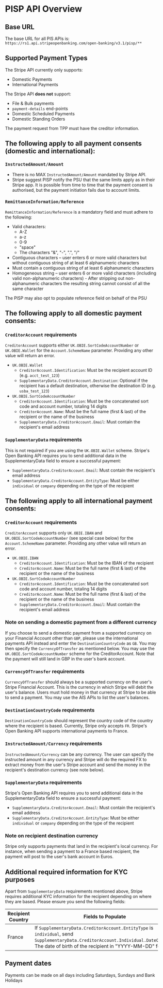 # PISP API Overview

## Base URL
The base URL for all PIS APIs is: `https://rs1.api.stripeopenbanking.com/open-banking/v3.1/pisp/**`

## Supported Payment Types
The Stripe API currently only supports:
- Domestic Payments
- International Payments

The Stripe API __does not__ support:

- File & Bulk payments
- `payment-details` end-points
- Domestic Scheduled Payments
- Domestic Standing Orders

The payment request from TPP must have the creditor information.

## The following apply to all payment consents (domestic and international):

### `InstructedAmount/Amount`

- There is no MAX `InstructedAmount/Amount` mandated by Stripe API.
- Stripe suggest PISP notify the PSU that the same limits apply as in their Stripe app. It is possible from time to time that the payment consent is authorised, but the payment initiation fails due to account limits.

### `RemittanceInformation/Reference`
`RemittanceInformation/Reference` is a mandatory field and must adhere to the following:
- Valid characters:
  - A-Z
  - a-z
  - 0-9
  - "space"
  - The characters "&", "-", ".", "/"
- Contiguous characters – user enters 6 or more valid characters but without contiguous string of at least 6 alphanumeric characters
- Must contain a contiguous string of at least 6 alphanumeric characters
- Homogeneous string – user enters 6 or more valid characters (including valid non-alphanumeric characters) - After stripping out non-alphanumeric characters the resulting string cannot consist of all the same character

The PISP may also opt to populate reference field on behalf of the PSU

## The following apply to all domestic payment consents:

### `CreditorAccount` requirements

`CreditorAccount` supports either `UK.OBIE.SortCodeAccountNumber` or `UK.OBIE.Wallet`  for the `Account.SchemeName` parameter. Providing any other value will return an error.

-  `UK.OBIE.Wallet`
   -  `CreditorAccount.Identification`: Must be the recipient account ID (e.g. `acct_test_123`)
   -  `SupplementaryData.CreditorAccount.Destination`: Optional if the recipient has a default destination, otherwise the destination ID (e.g. `usba_test_123`)
-  `UK.OBIE.SortCodeAccountNumber`
   -  `CreditorAccount.Identification`: Must be the concatenated sort code and account number, totaling 14 digits
   -  `CreditorAccount.Name`: Must be the full name (first & last) of the recipient or the name of the business
   -  `SupplementaryData.CreditorAccount.Email`: Must contain the recipient's email address

### `SupplementaryData` requirements

This is not required if you are using the `UK.OBIE.Wallet` scheme. Stripe's Open Banking API requires you to send additional data in the SupplementaryData field to ensure a successful payment:

-  `SupplementaryData.CreditorAccount.Email`: Must contain the recipient's email address
-  `SupplementaryData.CreditorAccount.EntityType`: Must be either `individual` or `company` depending on the type of the recipient

## The following apply to all international payment consents:

### `CreditorAccount` requirements

`CreditorAccount` supports only `UK.OBIE.IBAN` and `UK.OBIE.SortCodeAccountNumber` (see special case below) for the `Account.SchemeName` parameter. Providing any other value will return an error.

-  `UK.OBIE.IBAN`
   -  `CreditorAccount.Identification`: Must be the IBAN of the recipient
   -  `CreditorAccount.Name`: Must be the full name (first & last) of the recipient or the name of the business
-  `UK.OBIE.SortCodeAccountNumber`
   -  `CreditorAccount.Identification`: Must be the concatenated sort code and account number, totaling 14 digits
   -  `CreditorAccount.Name`: Must be the full name (first & last) of the recipient or the name of the business
   -  `SupplementaryData.CreditorAccount.Email`: Must contain the recipient's email address

### Note on sending a domestic payment from a different currency

If you choose to send a domestic payment from a supported currency on your Financial Account other than `GBP`, please use the international payments API instead and enter the `DestinationCountryCode` as `GB`. You may then specify the `CurrencyOfTransfer` as mentioned below. You may use the `UK.OBIE.SortCodeAccountNumber` scheme for the CreditorAccount. Note that the payment will still land in GBP in the user's bank account.

### `CurrencyOfTransfer` requirements

`CurrencyOfTransfer` should always be a supported currency on the user's Stripe Financial Account. This is the currency in which Stripe will debit the user's balance. Users must hold money in that currency at Stripe to be able to send a payment. You may use the AIS APIs to list the user's balances.

### `DestinationCountryCode` requirements

`DestinationCountryCode` should represent the country code of the country where the recipient is based. Currently, Stripe only accepts `FR`. Stripe's Open Banking API supports international payments to France.

### `InstructedAmount/Currency` requirements

`InstructedAmount/Currency` can be any currency. The user can specify the instructed amount in any currency and Stripe will do the required FX to extract money from the user's Stripe account and send the money in the recipient's destination currency (see note below).

### `SupplementaryData` requirements

Stripe's Open Banking API requires you to send additional data in the SupplementaryData field to ensure a successful payment:

-  `SupplementaryData.CreditorAccount.Email`: Must contain the recipient's email address
-  `SupplementaryData.CreditorAccount.EntityType`: Must be either `individual` or `company` depending on the type of the recipient

### Note on recipient destination currency

Stripe only supports payments that land in the recipient's local currency. For instance, when sending a payment to a France based recipient, the payment will post to the user's bank account in Euros.

## Additional required information for KYC purposes

Apart from `SupplementaryData` requirements mentioned above, Stripe requires additional KYC information for the recipient depending on where they are based. Please ensure you send the following fields:

|Recipient Country |Fields to Populate |
|--|--|
|France |If `SupplementaryData.CreditorAccount.EntityType` is `individual`, send `SupplementaryData.CreditorAccount.Individual.DateOfBirth`: The date of birth of the recipient in "YYYY-MM-DD" format |

## Payment dates
Payments can be made on all days including Saturdays, Sundays and Bank Holidays